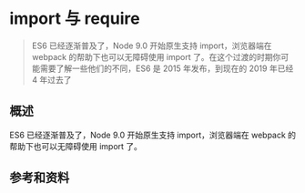 # import 与 require

> ES6 已经逐渐普及了，Node 9.0 开始原生支持 import，浏览器端在 webpack 的帮助下也可以无障碍使用 import 了。在这个过渡的时期你可能需要了解一些他们的不同，ES6 是 2015 年发布，到现在的 2019 年已经 4 年过去了

## 概述

ES6 已经逐渐普及了，Node 9.0 开始原生支持 import，浏览器端在 webpack 的帮助下也可以无障碍使用 import 了。

## 参考和资料

